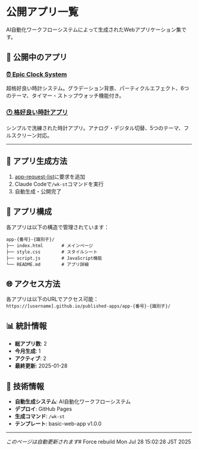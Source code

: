 # 公開アプリ一覧

AI自動化ワークフローシステムによって生成されたWebアプリケーション集です。

## 📱 公開中のアプリ

### [⏰ Epic Clock System](./app-0000004-wssf74/)
超格好良い時計システム。グラデーション背景、パーティクルエフェクト、6つのテーマ、タイマー・ストップウォッチ機能付き。

### [🕐 格好良い時計アプリ](./app-0000005-clock/)
シンプルで洗練された時計アプリ。アナログ・デジタル切替、5つのテーマ、フルスクリーン対応。

---

## 🚀 アプリ生成方法

1. [app-request-list](https://github.com/[USERNAME]/app-request-list)に要求を追加
2. Claude Codeで`/wk-st`コマンドを実行
3. 自動生成・公開完了

## 📂 アプリ構成

各アプリは以下の構造で管理されています：
```
app-{番号}-{識別子}/
├── index.html       # メインページ
├── style.css        # スタイルシート  
├── script.js        # JavaScript機能
└── README.md        # アプリ詳細
```

## 🌐 アクセス方法

各アプリは以下のURLでアクセス可能：
`https://[username].github.io/published-apps/app-{番号}-{識別子}/`

## 📊 統計情報

- **総アプリ数**: 2
- **今月生成**: 1
- **アクティブ**: 2
- **最終更新**: 2025-01-28

## 🔧 技術情報

- **自動生成システム**: AI自動化ワークフローシステム
- **デプロイ**: GitHub Pages
- **生成コマンド**: `/wk-st`
- **テンプレート**: basic-web-app v1.0.0

---
*このページは自動更新されます*# Force rebuild Mon Jul 28 15:02:28 JST 2025
